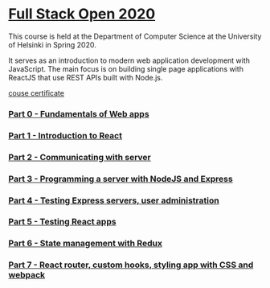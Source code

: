 # [Full Stack Open 2020](https://fullstackopen.com/en/)

This course is held at the Department of Computer Science at the University of Helsinki in Spring 2020.

It serves as an introduction to modern web application development with JavaScript. The main focus is on building single page applications with ReactJS that use REST APIs built with Node.js.

[couse certificate](https://studies.cs.helsinki.fi/stats/api/certificate/fullstackopen/en/1ea6fdff24b026012428d282c306e1f9)

### [Part 0 - Fundamentals of Web apps](./part0)

### [Part 1 - Introduction to React](./part1)

### [Part 2 - Communicating with server](./part2)

### [Part 3 - Programming a server with NodeJS and Express](./part3)

### [Part 4 - Testing Express servers, user administration](./part4)

### [Part 5 - Testing React apps](./part5)

### [Part 6 - State management with Redux](./part6)

### [Part 7 - React router, custom hooks, styling app with CSS and webpack](./part7)
